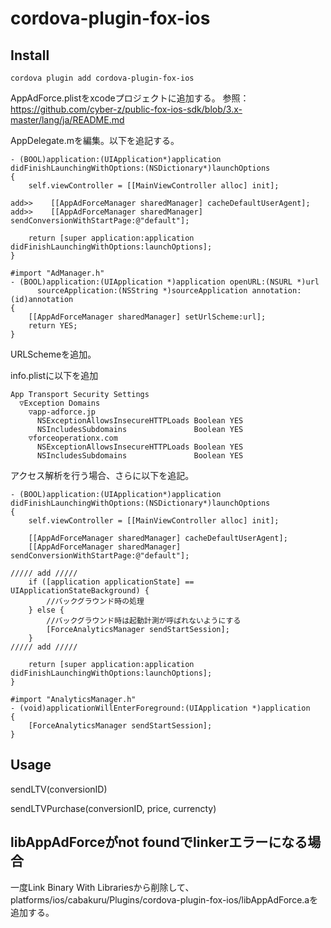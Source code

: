 # cordova-plugin-fox-ios

## Install

```
cordova plugin add cordova-plugin-fox-ios
```

AppAdForce.plistをxcodeプロジェクトに追加する。
参照：https://github.com/cyber-z/public-fox-ios-sdk/blob/3.x-master/lang/ja/README.md


AppDelegate.mを編集。以下を追記する。

```
- (BOOL)application:(UIApplication*)application didFinishLaunchingWithOptions:(NSDictionary*)launchOptions
{
    self.viewController = [[MainViewController alloc] init];

add>>    [[AppAdForceManager sharedManager] cacheDefaultUserAgent];
add>>    [[AppAdForceManager sharedManager] sendConversionWithStartPage:@"default"];

    return [super application:application didFinishLaunchingWithOptions:launchOptions];
}

```

```
#import "AdManager.h"
- (BOOL)application:(UIApplication *)application openURL:(NSURL *)url
      sourceApplication:(NSString *)sourceApplication annotation:(id)annotation
{
    [[AppAdForceManager sharedManager] setUrlScheme:url];
    return YES;
}
```

URLSchemeを追加。

info.plistに以下を追加

```
App Transport Security Settings
  ▽Exception Domains
    ▽app-adforce.jp
      NSExceptionAllowsInsecureHTTPLoads Boolean YES
      NSIncludesSubdomains               Boolean YES
    ▽forceoperationx.com
      NSExceptionAllowsInsecureHTTPLoads Boolean YES
      NSIncludesSubdomains               Boolean YES
```

アクセス解析を行う場合、さらに以下を追記。

```
- (BOOL)application:(UIApplication*)application didFinishLaunchingWithOptions:(NSDictionary*)launchOptions
{
    self.viewController = [[MainViewController alloc] init];

    [[AppAdForceManager sharedManager] cacheDefaultUserAgent];
    [[AppAdForceManager sharedManager] sendConversionWithStartPage:@"default"];

///// add /////
    if ([application applicationState] == UIApplicationStateBackground) {
        //バックグラウンド時の処理
    } else {
        //バックグラウンド時は起動計測が呼ばれないようにする
        [ForceAnalyticsManager sendStartSession];
    }
///// add /////

    return [super application:application didFinishLaunchingWithOptions:launchOptions];
}

```

```
#import "AnalyticsManager.h"
- (void)applicationWillEnterForeground:(UIApplication *)application
{
    [ForceAnalyticsManager sendStartSession];
}
```

## Usage

sendLTV(conversionID)

sendLTVPurchase(conversionID, price, currencty)



## libAppAdForceがnot foundでlinkerエラーになる場合
一度Link Binary With Librariesから削除して、platforms/ios/cabakuru/Plugins/cordova-plugin-fox-ios/libAppAdForce.aを追加する。

